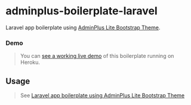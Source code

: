 # adminplus-boilerplate-laravel

Laravel app boilerplate using [AdminPlus Lite Bootstrap Theme](https://github.com/themekit/adminplus).

### Demo

> You can [see a working live demo](http://polar-fjord-74422.herokuapp.com) of this boilerplate running on Heroku.

## Usage

> See [Laravel app boilerplate using AdminPlus Lite Bootstrap Theme](http://adminplus.themekit.io/laravel)